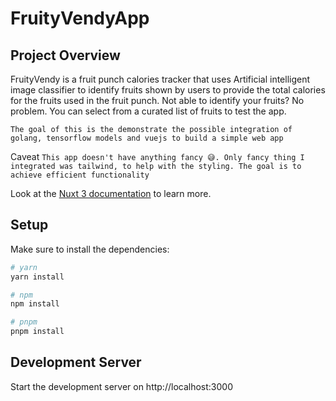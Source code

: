 # FruityVendyApp

## Project Overview
FruityVendy is a fruit punch calories tracker that uses Artificial intelligent image classifier to identify fruits shown by users to provide the total calories for the fruits used in the fruit punch. Not able to identify your fruits? No problem. You can select from a curated list of fruits to test the app.

`The goal of this is the demonstrate the possible integration of golang, tensorflow models and vuejs to build a simple web app`

Caveat
`This app doesn't have anything fancy 😅. Only fancy thing I integrated was tailwind, to help with the styling. The goal is to achieve efficient functionality`






Look at the [Nuxt 3 documentation](https://nuxt.com/docs/getting-started/introduction) to learn more.

## Setup

Make sure to install the dependencies:

```bash
# yarn
yarn install

# npm
npm install

# pnpm
pnpm install
```

## Development Server

Start the development server on http://localhost:3000

